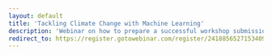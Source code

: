 ```yaml
---
layout: default
title: 'Tackling Climate Change with Machine Learning'
description: 'Webinar on how to prepare a successful workshop submission for NeurIPS 2020'
redirect_to: https://register.gotowebinar.com/register/24188565271534096
---
```

